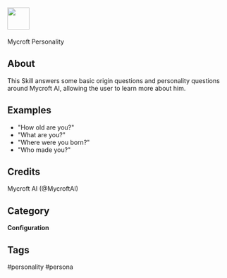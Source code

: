 # <img src='https://rawgithub.com/FortAwesome/Font-Awesome/master/advanced-options/raw-svg/solid/smile-wink.svg ' card_color='#22a7f0' width='50' height='50' style='vertical-align:bottom'/> 
Mycroft Personality

## About 
This Skill answers some basic origin questions and personality questions around Mycroft AI, allowing the user to learn more about him. 

## Examples 
* "How old are you?"
* "What are you?"
* "Where were you born?"
* "Who made you?"

## Credits 
Mycroft AI (@MycroftAI)

## Category
**Configuration**

## Tags
#personality
#persona
